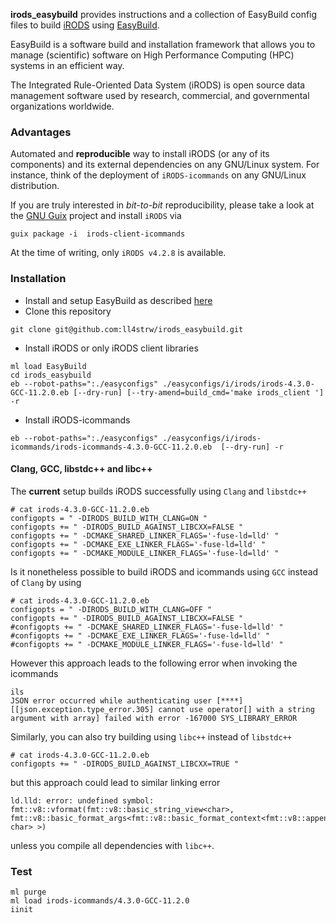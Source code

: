 **irods_easybuild** provides instructions and a collection of EasyBuild
config files to build [iRODS](https://irods.org) using 
[EasyBuild](https://easybuild.io/).

EasyBuild is a software build and installation framework that allows you to manage (scientific) software on High Performance Computing (HPC) systems in an efficient way.

The Integrated Rule-Oriented Data System (iRODS) is open source data management software used by research, commercial, and governmental organizations worldwide.

### Advantages

Automated and **reproducible** way to install iRODS (or any of its components) and its external dependencies on any GNU/Linux system.
For instance, think of the deployment of `iRODS-icommands` on any GNU/Linux distribution.

If you are truly interested in _bit-to-bit_ reproducibility, please take a look at the [GNU Guix](https://guix.gnu.org/) project and install `iRODS` via

```
guix package -i  irods-client-icommands
```
At the time of writing, only `iRODS v4.2.8` is available.

### Installation

- Install and setup EasyBuild as described [here](https://docs.easybuild.io/installation/)
- Clone this repository

```
git clone git@github.com:ll4strw/irods_easybuild.git
```
- Install iRODS or only iRODS client libraries

```
ml load EasyBuild
cd irods_easybuild
eb --robot-paths=":./easyconfigs" ./easyconfigs/i/irods/irods-4.3.0-GCC-11.2.0.eb [--dry-run] [--try-amend=build_cmd='make irods_client '] -r
```

- Install iRODS-icommands

```
eb --robot-paths=":./easyconfigs" ./easyconfigs/i/irods-icommands/irods-icommands-4.3.0-GCC-11.2.0.eb  [--dry-run] -r
```

#### Clang, GCC, libstdc++ and libc++

The **current** setup builds iRODS successfully using `Clang` and `libstdc++`

```
# cat irods-4.3.0-GCC-11.2.0.eb
configopts = " -DIRODS_BUILD_WITH_CLANG=ON "
configopts += " -DIRODS_BUILD_AGAINST_LIBCXX=FALSE "
configopts += " -DCMAKE_SHARED_LINKER_FLAGS='-fuse-ld=lld' "
configopts += " -DCMAKE_EXE_LINKER_FLAGS='-fuse-ld=lld' "
configopts += " -DCMAKE_MODULE_LINKER_FLAGS='-fuse-ld=lld' "

```

Is it nonetheless possible to build iRODS and icommands using `GCC` instead of `Clang` by using

```
# cat irods-4.3.0-GCC-11.2.0.eb
configopts = " -DIRODS_BUILD_WITH_CLANG=OFF "
configopts += " -DIRODS_BUILD_AGAINST_LIBCXX=FALSE "
#configopts += " -DCMAKE_SHARED_LINKER_FLAGS='-fuse-ld=lld' "
#configopts += " -DCMAKE_EXE_LINKER_FLAGS='-fuse-ld=lld' "
#configopts += " -DCMAKE_MODULE_LINKER_FLAGS='-fuse-ld=lld' "
```

However this approach leads to the following error when invoking the icommands

```
ils 
JSON error occurred while authenticating user [****] [[json.exception.type_error.305] cannot use operator[] with a string argument with array] failed with error -167000 SYS_LIBRARY_ERROR
```


Similarly, you can also try building using `libc++` instead of `libstdc++`

```
# cat irods-4.3.0-GCC-11.2.0.eb
configopts += " -DIRODS_BUILD_AGAINST_LIBCXX=TRUE "
```

but this approach could lead to similar linking error

```
ld.lld: error: undefined symbol: fmt::v8::vformat(fmt::v8::basic_string_view<char>, fmt::v8::basic_format_args<fmt::v8::basic_format_context<fmt::v8::appender, char> >)
```

unless you compile all dependencies with `libc++`.

### Test

```
ml purge
ml load irods-icommands/4.3.0-GCC-11.2.0
iinit
```

